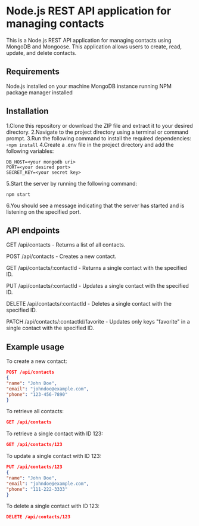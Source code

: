# Node.js REST API application for managing contacts

This is a Node.js REST API application for managing contacts using MongoDB and Mongoose. This application allows users to create, read, update, and delete contacts.

## Requirements

Node.js installed on your machine
MongoDB instance running
NPM package manager installed

## Installation

1.Clone this repository or download the ZIP file and extract it to your desired directory.
2.Navigate to the project directory using a terminal or command prompt.
3.Run the following command to install the required dependencies: -`npm install`
4.Create a .env file in the project directory and add the following variables:

```env
DB_HOST=<your mongodb uri>
PORT=<your desired port>
SECRET_KEY=<your secret key>
```

5.Start the server by running the following command:

```env
npm start
```

6.You should see a message indicating that the server has started and is listening on the specified port.

## API endpoints

GET /api/contacts - Returns a list of all contacts.

POST /api/contacts - Creates a new contact.

GET /api/contacts/:contactId - Returns a single contact with the specified ID.

PUT /api/contacts/:contactId - Updates a single contact with the specified ID.

DELETE /api/contacts/:contactId - Deletes a single contact with the specified ID.

PATCH /api/contacts/:contactId/favorite - Updates only keys "favorite" in a single contact with the specified ID.

## Example usage

To create a new contact:

```json
POST /api/contacts
{
"name": "John Doe",
"email": "johndoe@example.com",
"phone": "123-456-7890"
}
```

To retrieve all contacts:

```json
GET /api/contacts
```

To retrieve a single contact with ID 123:

```json
GET /api/contacts/123
```

To update a single contact with ID 123:

```json
PUT /api/contacts/123
{
"name": "John Doe",
"email": "johndoe@example.com",
"phone": "111-222-3333"
}
```

To delete a single contact with ID 123:

```json
DELETE /api/contacts/123
```
